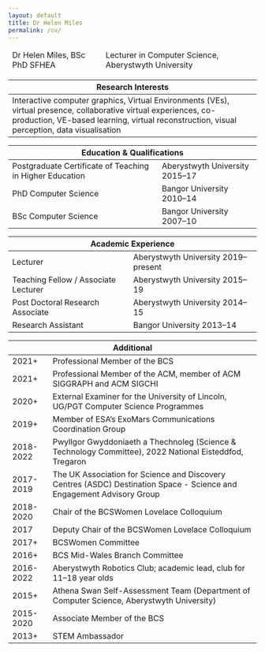 ```yaml
---
layout: default
title: Dr Helen Miles
permalink: /cv/
---
```


<div class="container">        
  
  <div class="table-responsive w-100 d-block d-md-table">          
  <table class="table table-condensed">
    <thead>
      <tr>
        <td>Dr Helen Miles, BSc PhD SFHEA</td>
        <td>Lecturer in Computer Science, Aberystwyth University</td>
      </tr>
    </thead>
  </table>
  </div>
  
  <div class="table-responsive w-100 d-block d-md-table">          
  <table class="table table-condensed">
    <thead>
      <tr>
        <th>Research Interests</th>
      </tr>
    </thead>
    <tbody>
      <tr>
        <td>Interactive computer graphics, Virtual Environments (VEs), virtual presence, collaborative virtual experiences, co-production, VE-based learning, virtual reconstruction, visual perception, data visualisation</td>
      </tr>
    </tbody>
  </table>
  </div>
  
  <div class="table-responsive w-100 d-block d-md-table">          
  <table class="table table-condensed">
    <thead>
      <tr>
        <th colspan="2"><span class="glyphicon glyphicon-education"></span> Education & Qualifications</th>
      </tr>
    </thead>
    <tbody>
      <tr>
        <td>Postgraduate Certificate of Teaching in Higher Education</td>
        <td>Aberystwyth University 2015–17</td>
      </tr>
      <tr>
        <td>PhD Computer Science</td>
        <td>Bangor University 2010–14</td>
      </tr>
      <tr>
        <td>BSc Computer Science</td>
        <td>Bangor University 2007–10</td>
      </tr>
    </tbody>
  </table>
  </div>
  
  <div class="table-responsive w-100 d-block d-md-table">          
  <table class="table table-condensed">
    <thead>
      <tr>
        <th colspan="2"><span class="glyphicon glyphicon-home"></span> Academic Experience</th>
      </tr>
    </thead>
    <tbody>
      <tr>
        <td>Lecturer</td>
        <td>Aberystwyth University 2019–present</td>
      </tr>
      <tr>
        <td>Teaching Fellow / Associate Lecturer</td>
        <td>Aberystwyth University 2015–19</td>
      </tr>
      <tr>
        <td>Post Doctoral Research Associate</td>
        <td>Aberystwyth University 2014–15</td>
      </tr>
      <tr>
        <td>Research Assistant</td>
        <td>Bangor University 2013–14</td>
      </tr>
    </tbody>
  </table>
  </div>
  
  <div class="table-responsive w-100 d-block d-md-table">          
  <table class="table table-condensed">
    <thead>
      <tr>
        <th colspan="2"><span class="glyphicon glyphicon-home"></span> Additional</th>
      </tr>
    </thead>
    <tbody>
      <tr>
        <td>2021+</td>
        <td>Professional Member of the BCS</td>
      </tr>
      <tr>
        <td>2021+</td>
        <td>Professional Member of the ACM, member of ACM SIGGRAPH and ACM SIGCHI</td>
      </tr>
      <tr>
        <td>2020+</td>
        <td>External Examiner for the University of Lincoln, UG/PGT Computer Science Programmes</td>
      </tr>
      <tr>
        <td>2019+</td>
        <td>Member of ESA’s ExoMars Communications Coordination Group</td>
      </tr>
      <tr>
        <td>2018-2022</td>
        <td>Pwyllgor Gwyddoniaeth a Thechnoleg (Science & Technology Committee), 2022 National Eisteddfod, Tregaron</td>
      </tr>
      <tr>
        <td>2017-2019</td>
        <td>The UK Association for Science and Discovery Centres (ASDC) Destination Space - Science and Engagement Advisory Group</td>
      </tr>
      <tr>
        <td>2018-2020</td>
        <td>Chair of the BCSWomen Lovelace Colloquium</td>
      </tr>
      <tr>
        <td>2017</td>
        <td>Deputy Chair of the BCSWomen Lovelace Colloquium</td>
      </tr>
      <tr>
        <td>2017+</td>
        <td>BCSWomen Committee</td>
      </tr>
      <tr>
        <td>2016+</td>
        <td>BCS Mid-Wales Branch Committee</td>
      </tr>
      <tr>
        <td>2016-2022</td>
        <td>Aberystwyth Robotics Club; academic lead, club for 11–18 year olds</td>
      </tr>
      <tr>
        <td>2015+</td>
        <td>Athena Swan Self-Assessment Team (Department of Computer Science, Aberystwyth University)</td>
      </tr>
      <tr>
        <td>2015-2020</td>
        <td>Associate Member of the BCS</td>
      </tr>
      <tr>
        <td>2013+</td>
        <td>STEM Ambassador</td>
      </tr>
    </tbody>
  </table>
  </div>
  
</div>
